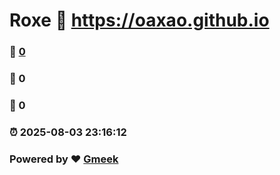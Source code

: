 # Roxe :link: https://oaxao.github.io 
### :page_facing_up: [0](https://oaxao.github.io/tag.html) 
### :speech_balloon: 0 
### :hibiscus: 0 
### :alarm_clock: 2025-08-03 23:16:12 
### Powered by :heart: [Gmeek](https://github.com/Meekdai/Gmeek)
